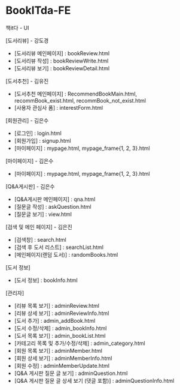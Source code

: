 # BookITda-FE
책it다 - UI



[도서리뷰] - 강도경
<ul>
  <li>[도서리뷰 메인페이지] : bookReview.html</li>
  <li>[도서리뷰 작성] : bookReviewWrite.html</li>
  <li>[도서리뷰 보기] : bookReviewDetail.html</li>
</ul>

[도서추천] - 김유진 
<ul>
  <li>[도서추천 메인페이지] : RecommendBookMain.html, recommBook_exist.html, recommBook_not_exist.html</li>
  <li>[사용자 관심사 폼] : interestForm.html</li>
</ul>

[회원관리] - 김은수 
<ul>
  <li>[로그인] : login.html</li>
  <li>[회원가입] : signup.html</li>
  <li>[마이페이지] : mypage.html, mypage_frame{1, 2, 3}.html</li>
</ul>

[마이페이지] - 김은수 
<ul>
  <li>[마이페이지] : mypage.html, mypage_frame{1, 2, 3}.html</li>
</ul>

[Q&A게시판] - 김은수
<ul>
  <li>[Q&A게시판 메인페이지] : qna.html</li>
  <li>[질문글 작성] : askQuestion.html</li>
  <li>[질문글 보기] : view.html</li>
</ul>

 [검색 및 메인 페이지] - 김은진
 <ul>
   <li>[검색창] : search.html</li>
   <li>[검색 후 도서 리스트] : searchList.html</li>
   <li>[메인페이지(랜덤 도서)] : randomBooks.html</li>
 </ul>

 [도서 정보]
  <ul>
   <li>[도서 정보] : bookInfo.html</li>
 </ul>

 [관리자]
 <ul>
   <li>[리뷰 목록 보기] : adminReview.html</li>
   <li>[리뷰 상세 보기] : adminReviewInfo.html</li>
   <li>[도서 추가] : admin_addBook.html</li>
   <li>[도서 수정/삭제] : admin_bookInfo.html</li>
   <li>[도서 목록 보기] : admin_bookList.html</li>
   <li>[카테고리 목록 및 추가/수정/삭제] : admin_category.html</li>
   <li>[회원 목록 보기] : adminMember.html</li>
   <li>[회원 상세 보기] : adminMemberInfo.html</li>
   <li>[회원 수정] : adminMemberUpdate.html</li>
   <li>[Q&A 게시판 질문 글 보기] : adminQuestion.html</li>
    <li>[Q&A 게시판 질문 글 상세 보기 (댓글 포함)] : adminQuestionInfo.html</li>
 </ul>

